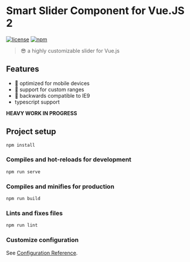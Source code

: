 # Smart Slider Component for Vue.JS 2

[![license](https://img.shields.io/npm/l/express.svg)]()
[![npm](https://img.shields.io/npm/v/vue-smart-slider.svg?style=flat)]()

> 😎 a highly customizable slider for Vue.js

## Features
- 📱 optimized for mobile devices
- 📐 support for custom ranges 
- 👵 backwards compatible to IE9
- typescript support

**HEAVY WORK IN PROGRESS**

## Project setup
```
npm install
```

### Compiles and hot-reloads for development
```
npm run serve
```

### Compiles and minifies for production
```
npm run build
```

### Lints and fixes files
```
npm run lint
```

### Customize configuration
See [Configuration Reference](https://cli.vuejs.org/config/).
